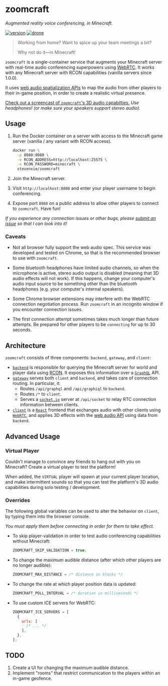 # zoomcraft

_Augmented reality voice conferencing, in Minecraft._

[![version][version-img]][version]
[![drone][drone-img]][drone]

> Working from home? Want to spice up your team meetings a bit?
>
> Why not do it—in Minecraft!

`zoomcraft` is a single-container service that augments your Minecraft server
with real-time audio conferencing superpowers using
[WebRTC](https://webrtc.org). It works with any Minecraft server with RCON
capabilities (vanilla servers since 1.0.0).

It uses [web audio spatialization APIs](https://developer.mozilla.org/en-US/docs/Web/API/Web_Audio_API/Web_audio_spatialization_basics)
to map the audio from other players to their in-game position, in order to
create a realistic virtual presence.

[Check out a screencast of `zoomcraft`'s 3D audio
capabilties.](https://vimeo.com/417864067) _Use headphones! (or make sure your
speakers support stereo audio)._

## Usage

1. Run the Docker container on a server with access to the Minecraft game
   server (vanilla / any variant with RCON access).

   ```bash
   docker run \
     -p 8080:8080 \
     -e RCON_ADDRESS=http://localhost:25575 \
     -e RCON_PASSWORD=minecraft \
     stevenxie/zoomcraft
   ```

2. Join the Minecraft server.
3. Visit `http://localhost:8080` and enter your player username to begin
   conferencing.
4. Expose port `8080` on a public address to allow other players to
   connect to `zoomcraft`. Have fun!

_If you experience any connection issues or other bugs, please
[submit an issue](https://github.com/stevenxie/zoomcraft/issues/new/choose) so
that I can look into it!_

### Caveats

- Not all browser fully support the web audio spec. This service was developed
  and tested on Chrome, so that is the recommended browser to use with
  `zoomcraft`.

- Some bluetooth headphones have limited audio channels, so when the microphone
  is active, stereo audio output is disabled (meaning that 3D audio effects will
  not work). If this happens, change your computer's audio input source to be
  something other than the bluetooth headphones (e.g. your computer's internal
  speakers).

- Some Chrome browser extensions may interfere with the WebRTC connection
  negotiation process. Run `zoomcraft` in an incognito window if you
  encounter connection issues.

- The first connection attempt sometimes takes much longer than future attempts.
  Be prepared for other players to be `connecting` for up to 30 seconds.

## Architecture

`zoomcraft` consists of three components: `backend`, `gateway`, and `client`:

- [`backend`](./backend) is responsible for querying the Minecraft server for
  world and player data using [RCON](https://wiki.vg/RCON). It exposes this
  information over a [`GraphQL`](https://graphql.org/) API.
- [`gateway`](./gateway) serves both `client` and `backend`, and takes care of
  connection routing. In particular, it:
  - Routes `/api/graphql` and `/api/graphiql` to `backend`.
  - Routes `/*` to `client`.
  - Serves a [`socket.io`](https://socket.io/) server at `/api/socket` to
    relay RTC connection information between clients.
- [`client`](./client) is a [`React`](https://reactjs.org/) frontend that
  exchanges audio with other clients using [`WebRTC`](https://webrtc.org/), and
  applies 3D effects with the
  [web audio API](https://developer.mozilla.org/en-US/docs/Web/API/Web_Audio_API)
  using data from `backend`.

## Advanced Usage

### Virtual Player

Couldn't manage to convince any friends to hang out with you on Minecraft?
Create a virtual player to test the platform!

When added, the `VIRTUAL` player will spawn at your current player location,
and make intermittent sounds so that you can test the platform's 3D audio
capabilities during solo testing / development.

### Overrides

The following global variables can be used to alter the behavior on `client`,
by typing them into the browser console.

_You must apply them before connecting in order for them to take effect._

- To skip player-validation in order to test audio conferencing capabilities
  without Minecraft:

  ```js
  ZOOMCRAFT_SKIP_VALIDATION = true;
  ```

- To change the maximum audible distance (after which other players are no
  longer audible):

  ```js
  ZOOMCRAFT_MAX_DISTANCE = /* distance in blocks */
  ```

- To change the rate at which player position data is updated:

  ```js
  ZOOMCRAFT_POLL_INTERVAL = /* duration in milliseconds */
  ```

- To use custom ICE servers for WebRTC:
  ```js
  ZOOMCRAFT_ICE_SERVERS = [
    {
      urls: [
        /* ... */
      ],
    },
  ];
  ```

## TODO

1. Create a UI for changing the maximum audible distance.
2. Implement "rooms" that restrict communication to the players within an
   in-game geofence.

[drone]: https://ci.stevenxie.me/stevenxie/zoomcraft
[drone-img]: https://ci.stevenxie.me/api/badges/stevenxie/zoomcraft/status.svg
[version]: https://github.com/stevenxie/zoomcraft/tags
[version-img]: https://img.shields.io/github/v/tag/stevenxie/zoomcraft?label=version&color=black&sort=semver
